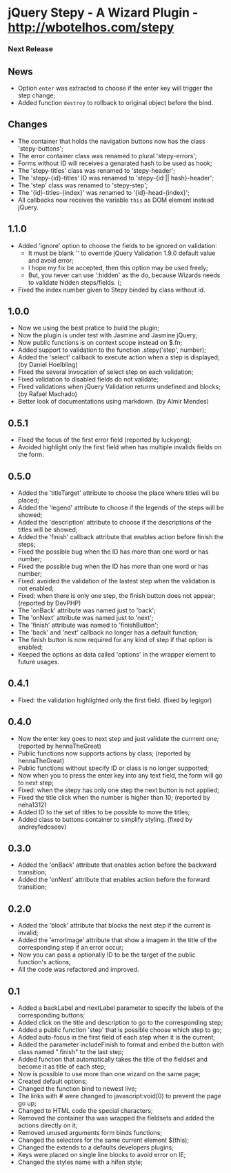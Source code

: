 # jQuery Stepy - A Wizard Plugin - http://wbotelhos.com/stepy

### Next Release

## News

+ Option `enter` was extracted to choose if the enter key will trigger the step change;
+ Added function `destroy` to rollback to original object before the bind.

## Changes

+ The container that holds the navigation buttons now has the class 'stepy-buttons';
+ The error container class was renamed to plural 'stepy-errors';
+ Forms without ID will receives a genarated hash to be used as hook;
+ The 'stepy-titles' class was renamed to 'stepy-header';
+ The 'stepy-{id}-titles' ID was renamed to 'stepy-{id || hash}-header';
+ The 'step' class was renamed to 'stepy-step';
+ The '{id}-titles-{index}' was renamed to '{id}-head-{index}';
+ All callbacks now receives the variable `this` as DOM element instead jQuery.

## 1.1.0

+ Added 'ignore' option to choose the fields to be ignored on validation:
	- It must be blank '' to override jQuery Validation 1.9.0 default value and avoid error;
	- I hope my fix be accepted, then this option may be used freely;
	- But, you never can use ':hidden' as the do, because Wizards needs to validate hidden steps/fields. (;
+ Fixed the index number given to Stepy binded by class without id.

## 1.0.0

+ Now we using the best pratice to build the plugin;
+ Now the plugin is under test with Jasmine and Jasmine jQuery;
+ Now public functions is on context scope instead on $.fn;
+ Added support to validation to the function .stepy('step', number);
+ Added the 'select' callback to execute action when a step is displayed; (by Daniel Hoelbling)
+ Fixed the several invocation of select step on each validation;
+ Fixed validation to disabled fields do not validate;
+ Fixed validations when jQuery Validation returns undefined and blocks; (by Rafael Machado)
+ Better look of documentations using markdown. (by Almir Mendes)

## 0.5.1

+ Fixed the focus of the first error field (reported by luckyong);
+ Avoided highlight only the first field when has multiple invalids fields on the form.

## 0.5.0

+ Added the 'titleTarget' attribute to choose the place where titles will be placed;
+ Added the 'legend' attribute to choose if the legends of the steps will be showed;
+ Added the 'description' attribute to choose if the descriptions of the titles will be showed;
+ Added the 'finish' callback attribute that enables action before finish the steps;
+ Fixed the possible bug when the ID has more than one word or has number;
+ Fixed the possible bug when the ID has more than one word or has number;
+ Fixed: avoided the validation of the lastest step when the validation is not enabled;
+ Fixed: when there is only one step, the finish button does not appear; (reported by DevPHP)
+ The 'onBack' attribute was named just to 'back';
+ The 'onNext' attribute was named just to 'next';
+ The 'finish' attribute was named to 'finishButton';
+ The 'back' and 'next' callback no longer has a default function;
+ The finish button is now required for any kind of step if that option is enabled;
+ Keeped the options as data called 'options' in the wrapper element to future usages.

## 0.4.1

+ Fixed: the validation highlighted only the first field. (fixed by legigor)

## 0.4.0

+ Now the enter key goes to next step and just validate the currrent one; (reported by hennaTheGreat)
+ Public functions now supports actions by class; (reported by hennaTheGreat)
+ Public functions without specify ID or class is no longer supported;
+ Now when you to press the enter key into any text field, the form will go to next step;
+ Fixed: when the stepy has only one step the next button is not applied;
+ Fixed the title click when the number is higher than 10; (reported by neha1312)
+ Added ID to the set of titles to be possible to move the titles;
+ Added class to buttons container to simplify styling. (fixed by andreyfedoseev)

## 0.3.0

+ Added the 'onBack' attribute that enables action before the backward transition;
+ Added the 'onNext' attribute that enables action before the forward transition;

## 0.2.0

+ Added the 'block' attribute that blocks the next step if the current is invalid;
+ Added the 'errorImage' attribute that show a imagem in the title of the corresponding step if an error occur;
+ Now you can pass a optionally ID to be the target of the public function's actions;
+ All the code was refactored and improved.

## 0.1

+ Added a backLabel and nextLabel parameter to specify the labels of the corresponding buttons;
+ Added click on the title and description to go to the corresponding step;
+ Added a public function 'step' that is possible choose which step to go;
+ Added auto-focus in the first field of each step when it is the current;
+ Added the parameter includeFinish to format and embed the button with class named ".finish" to the last step;
+ Added function that automatically takes the title of the fieldset and become it as title of each step;
+ Now is possible to use more than one wizard on the same page;
+ Created default options;
+ Changed the function bind to newest live;
+ The links with # were changed to javascript:void(0) to prevent the page go up;
+ Changed to HTML code the special characters;
+ Removed the container tha was wrapped the fieldsets and added the actions directly on it;
+ Removed unused arguments form binds functions;
+ Changed the selectors for the same current element $(this);
+ Changed the extends to a defaults developers plugins;
+ Keys were placed on single line blocks to avoid error on IE;
+ Changed the styles name with a hifen style;
